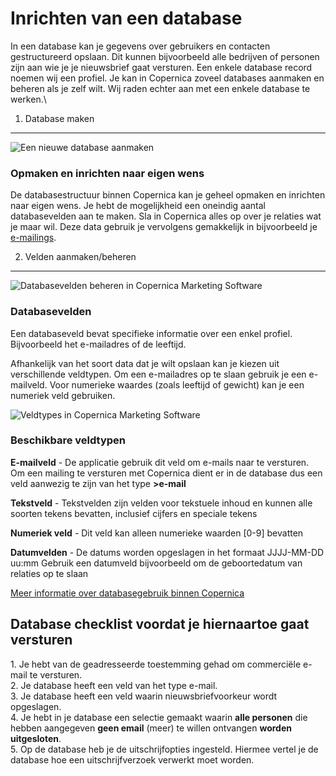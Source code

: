 # Inrichten van een database

In een database kan je gegevens over gebruikers en contacten
gestructureerd opslaan. Dit kunnen bijvoorbeeld alle bedrijven of
personen zijn aan wie je je nieuwsbrief gaat versturen. Een enkele
database record noemen wij een profiel. Je kan in Copernica zoveel
databases aanmaken en beheren als je zelf wilt. Wij raden echter aan met
een enkele database te werken.\

1. Database maken
-----------------

![Een nieuwe database
aanmaken](../images/nieuwe-database-aanmaken.png "Een nieuwe database aanmaken")

### Opmaken en inrichten naar eigen wens

De databasestructuur binnen Copernica kan je geheel opmaken en inrichten
naar eigen wens. Je hebt de mogelijkheid een oneindig aantal
databasevelden aan te maken. Sla in Copernica alles op over je relaties
wat je maar wil. Deze data gebruik je vervolgens gemakkelijk in
bijvoorbeeld je
[e-mailings](./create-clever-emailings.md "e-mailings").

2. Velden aanmaken/beheren
--------------------------

![Databasevelden beheren in Copernica Marketing
Software](../images/velden-beheren.png "Databasevelden beheren in Copernica Marketing Software")

### Databasevelden

Een databaseveld bevat specifieke informatie over een enkel profiel.
Bijvoorbeeld het e-mailadres of de leeftijd.

Afhankelijk van het soort data dat je wilt opslaan kan je kiezen uit
verschillende veldtypen. Om een e-mailadres op te slaan gebruik je een
e-mailveld. Voor numerieke waardes (zoals leeftijd of gewicht) kan je
een numeriek veld gebruiken.

 ![Veldtypes in Copernica Marketing
Software](../images/veld-types.png "Veldtypes in Copernica Marketing Software")

### Beschikbare veldtypen

**E-mailveld** - De applicatie gebruik dit veld om e-mails naar te
versturen. Om een mailing te versturen met Copernica dient er in de
database dus een veld aanwezig te zijn van het type **\>e-mail**

**Tekstveld** - Tekstvelden zijn velden voor tekstuele inhoud en kunnen
alle soorten tekens bevatten, inclusief cijfers en speciale tekens

**Numeriek veld** - Dit veld kan alleen numerieke waarden [0-9] bevatten

**Datumvelden** - De datums worden opgeslagen in het formaat JJJJ-MM-DD
uu:mm Gebruik een datumveld bijvoorbeeld om de geboortedatum van
relaties op te slaan

[Meer informatie over databasegebruik binnen Copernica](./creating-your-own-databases.md)

Database checklist voordat je hiernaartoe gaat versturen
--------------------------------------------------------

​1. Je hebt van de geadresseerde toestemming gehad om commerciële e-mail
te versturen.\
 2. Je database heeft een veld van het type e-mail.\
 3. Je database heeft een veld waarin nieuwsbriefvoorkeur wordt
opgeslagen.\
 4. Je hebt in je database een selectie gemaakt waarin **alle personen**
die hebben aangegeven **geen email** (meer) te willen ontvangen **worden
uitgesloten**.\
 5. Op de database heb je de uitschrijfopties ingesteld. Hiermee vertel
je de database hoe een uitschrijfverzoek verwerkt moet worden.
